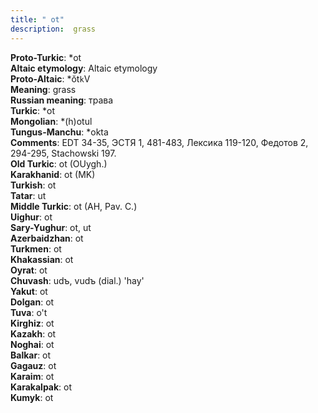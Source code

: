 ```yaml
---
title: " ot"
description:  grass
---
```


<strong>Proto-Turkic</strong>:  *ot<br>
<strong>Altaic etymology</strong>:  Altaic etymology<br>
<strong> Proto-Altaic</strong>:  *ŏt`k`V<br>
<strong>Meaning</strong>:  grass<br>
<strong>Russian meaning</strong>:  трава<br>
<strong>Turkic</strong>:  *ot<br>
<strong>Mongolian</strong>:  *(h)otul<br>
<strong>Tungus-Manchu</strong>:  *okta<br>
<strong>Comments</strong>:  EDT 34-35, ЭСТЯ 1, 481-483, Лексика 119-120, Федотов 2, 294-295, Stachowski 197.<br>
<strong>Old Turkic</strong>:  ot (OUygh.)<br>
<strong>Karakhanid</strong>:  ot (MK)<br>
<strong>Turkish</strong>:  ot<br>
<strong>Tatar</strong>:  ut<br>
<strong>Middle Turkic</strong>:  ot (AH, Pav. C.)<br>
<strong>Uighur</strong>:  ot<br>
<strong>Sary-Yughur</strong>:  ot, ut<br>
<strong>Azerbaidzhan</strong>:  ot<br>
<strong>Turkmen</strong>:  ot<br>
<strong>Khakassian</strong>:  ot<br>
<strong>Oyrat</strong>:  ot<br>
<strong>Chuvash</strong>:  udъ, vudъ (dial.) 'hay'<br>
<strong>Yakut</strong>:  ot<br>
<strong>Dolgan</strong>:  ot<br>
<strong>Tuva</strong>:  o't<br>
<strong>Kirghiz</strong>:  ot<br>
<strong>Kazakh</strong>:  ot<br>
<strong>Noghai</strong>:  ot<br>
<strong>Balkar</strong>:  ot<br>
<strong>Gagauz</strong>:  ot<br>
<strong>Karaim</strong>:  ot<br>
<strong>Karakalpak</strong>:  ot<br>
<strong>Kumyk</strong>:  ot<br>



